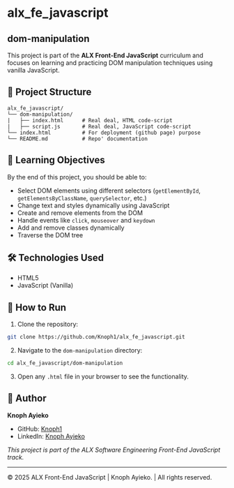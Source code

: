 # alx_fe_javascript

## dom-manipulation

This project is part of the **ALX Front-End JavaScript** curriculum and focuses on learning and practicing DOM manipulation techniques using vanilla JavaScript.

## 📁 Project Structure

```
alx_fe_javascript/
└── dom-manipulation/
|   ├── index.html      # Real deal, HTML code-script
|   ├── script.js       # Real deal, JavaScript code-script
└── index.html          # For deployment (github page) purpose
└── README.md           # Repo' documentation
```

## 📜 Learning Objectives

By the end of this project, you should be able to:

- Select DOM elements using different selectors (`getElementById`, `getElementsByClassName`, `querySelector`, etc.)
- Change text and styles dynamically using JavaScript
- Create and remove elements from the DOM
- Handle events like `click`, `mouseover` and `keydown`
- Add and remove classes dynamically
- Traverse the DOM tree

## 🛠️ Technologies Used

- HTML5
- JavaScript (Vanilla)

## 🚀 How to Run

1. Clone the repository:
```bash
git clone https://github.com/Knoph1/alx_fe_javascript.git
```

2. Navigate to the `dom-manipulation` directory:
```bash
cd alx_fe_javascript/dom-manipulation
```

3. Open any `.html` file in your browser to see the functionality.

## 📌 Author

**Knoph Ayieko**
- GitHub: [Knoph1](https://github.com/Knoph1/alx_fe_javascript.git)
- LinkedIn: [Knoph Ayieko](https://www.linkedin.com/in/knoph-ayieko)

_This project is part of the ALX Software Engineering Front-End JavaScript track._


---

<p>&copy; 2025 ALX Front-End JavaScript | Knoph Ayieko. | All rights reserved.</p>
